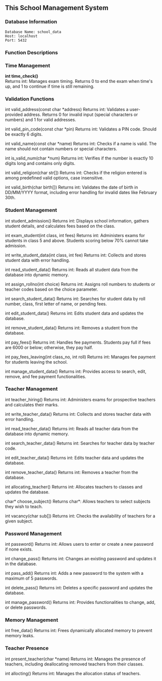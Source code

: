 ## This School Management System

### Database Information
```
Database Name: school_data
Host: localhost
Port: 5432
```

### Function Descriptions

### Time Management

**int time_check()**  
Returns int: Manages exam timing. Returns 0 to end the exam when time's up, and 1 to continue if time is still remaining.

### Validation Functions

int valid_address(const char *address)
Returns int: Validates a user-provided address. Returns 0 for invalid input (special characters or numbers) and 1 for valid addresses.

int valid_pin_code(const char *pin)
Returns int: Validates a PIN code. Should be exactly 6 digits.

int valid_name(const char *name)
Returns int: Checks if a name is valid. The name should not contain numbers or special characters.

int is_valid_num(char *num)
Returns int: Verifies if the number is exactly 10 digits long and contains only digits.

int valid_religion(char str[])
Returns int: Checks if the religion entered is among predefined valid options, case insensitive.

int valid_birth(char birth[])
Returns int: Validates the date of birth in DD/MM/YYYY format, including error handling for invalid dates like February 30th.


### Student Management

int student_admission()
Returns int: Displays school information, gathers student details, and calculates fees based on the class.

int exam_student(int class, int fees)
Returns int: Administers exams for students in class 5 and above. Students scoring below 70% cannot take admission.

int write_student_data(int class, int fee)
Returns int: Collects and stores student data with error handling.

int read_student_data()
Returns int: Reads all student data from the database into dynamic memory.

int assign_rollno(int choice)
Returns int: Assigns roll numbers to students or teacher codes based on the choice parameter.

int search_student_data()
Returns int: Searches for student data by roll number, class, first letter of name, or pending fees.

int edit_student_data()
Returns int: Edits student data and updates the database.

int remove_student_data()
Returns int: Removes a student from the database.

int pay_fees()
Returns int: Handles fee payments. Students pay full if fees are 6000 or below; otherwise, they pay half.

int pay_fees_leaving(int class_no, int roll)
Returns int: Manages fee payment for students leaving the school.

int manage_student_data()
Returns int: Provides access to search, edit, remove, and fee payment functionalities.


### Teacher Management

int teacher_hiring()
Returns int: Administers exams for prospective teachers and calculates their marks.

int write_teacher_data()
Returns int: Collects and stores teacher data with error handling.

int read_teacher_data()
Returns int: Reads all teacher data from the database into dynamic memory.

int search_teacher_data()
Returns int: Searches for teacher data by teacher code.

int edit_teacher_data()
Returns int: Edits teacher data and updates the database.

int remove_teacher_data()
Returns int: Removes a teacher from the database.

int allocating_teacher()
Returns int: Allocates teachers to classes and updates the database.

char* choose_subject()
Returns char*: Allows teachers to select subjects they wish to teach.

int vacancy(char sub[])
Returns int: Checks the availability of teachers for a given subject.

### Password Management

int password()
Returns int: Allows users to enter or create a new password if none exists.

int change_pass()
Returns int: Changes an existing password and updates it in the database.

int pass_add()
Returns int: Adds a new password to the system with a maximum of 5 passwords.

int delete_pass()
Returns int: Deletes a specific password and updates the database.

int manage_password()
Returns int: Provides functionalities to change, add, or delete passwords.

### Memory Management

int free_data()
Returns int: Frees dynamically allocated memory to prevent memory leaks.

### Teacher Presence

int present_teacher(char *name)
Returns int: Manages the presence of teachers, including deallocating removed teachers from their classes.

int allocting()
Returns int: Manages the allocation status of teachers.
